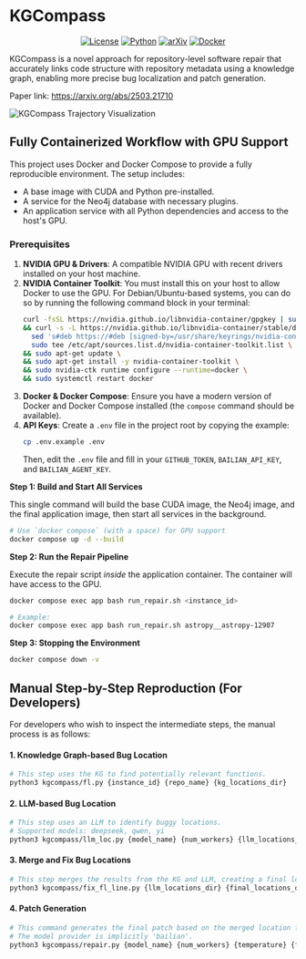 # KGCompass
<div align="center">

[![License](https://img.shields.io/badge/License-MIT-blue.svg)](LICENSE)
[![Python](https://img.shields.io/badge/Python-3.10+-blue.svg)](https://www.python.org/)
[![arXiv](https://img.shields.io/badge/arXiv-2503.21710-b31b1b.svg)](https://arxiv.org/abs/2503.21710)
[![Docker](https://img.shields.io/badge/docker-ready-blue.svg)](https://www.docker.com/)

</div>

KGCompass is a novel approach for repository-level software repair that accurately links code structure with repository metadata using a knowledge graph, enabling more precise bug localization and patch generation.

Paper link: https://arxiv.org/abs/2503.21710

![KGCompass Trajectory Visualization](https://gcdnb.pbrd.co/images/pXnwAe3e5YlQ.png?o=1)

## Fully Containerized Workflow with GPU Support

This project uses Docker and Docker Compose to provide a fully reproducible environment. The setup includes:
- A base image with CUDA and Python pre-installed.
- A service for the Neo4j database with necessary plugins.
- An application service with all Python dependencies and access to the host's GPU.

### Prerequisites

1.  **NVIDIA GPU & Drivers**: A compatible NVIDIA GPU with recent drivers installed on your host machine.
2.  **NVIDIA Container Toolkit**: You must install this on your host to allow Docker to use the GPU. For Debian/Ubuntu-based systems, you can do so by running the following command block in your terminal:
    ```bash
    curl -fsSL https://nvidia.github.io/libnvidia-container/gpgkey | sudo gpg --dearmor -o /usr/share/keyrings/nvidia-container-toolkit-keyring.gpg \
    && curl -s -L https://nvidia.github.io/libnvidia-container/stable/deb/nvidia-container-toolkit.list | \
      sed 's#deb https://#deb [signed-by=/usr/share/keyrings/nvidia-container-toolkit-keyring.gpg] https://#g' | \
      sudo tee /etc/apt/sources.list.d/nvidia-container-toolkit.list \
    && sudo apt-get update \
    && sudo apt-get install -y nvidia-container-toolkit \
    && sudo nvidia-ctk runtime configure --runtime=docker \
    && sudo systemctl restart docker
    ```
3.  **Docker & Docker Compose**: Ensure you have a modern version of Docker and Docker Compose installed (the `compose` command should be available).
4.  **API Keys**: Create a `.env` file in the project root by copying the example:
    ```bash
    cp .env.example .env
    ```
    Then, edit the `.env` file and fill in your `GITHUB_TOKEN`, `BAILIAN_API_KEY`, and `BAILIAN_AGENT_KEY`.

**Step 1: Build and Start All Services**

This single command will build the base CUDA image, the Neo4j image, and the final application image, then start all services in the background.

```bash
# Use `docker compose` (with a space) for GPU support
docker compose up -d --build
```

**Step 2: Run the Repair Pipeline**

Execute the repair script *inside* the application container. The container will have access to the GPU.

```bash
docker compose exec app bash run_repair.sh <instance_id>

# Example:
docker compose exec app bash run_repair.sh astropy__astropy-12907
```

**Step 3: Stopping the Environment**
```bash
docker compose down -v
```

## Manual Step-by-Step Reproduction (For Developers)

For developers who wish to inspect the intermediate steps, the manual process is as follows:

#### 1. Knowledge Graph-based Bug Location
```bash
# This step uses the KG to find potentially relevant functions.
python3 kgcompass/fl.py {instance_id} {repo_name} {kg_locations_dir}
```

#### 2. LLM-based Bug Location
```bash
# This step uses an LLM to identify buggy locations.
# Supported models: deepseek, qwen, yi
python3 kgcompass/llm_loc.py {model_name} {num_workers} {llm_locations_dir} --instance_id {instance_id}
```

#### 3. Merge and Fix Bug Locations
```bash
# This step merges the results from the KG and LLM, creating a final location file.
python3 kgcompass/fix_fl_line.py {llm_locations_dir} {final_locations_dir} --instance_id {instance_id}
```

#### 4. Patch Generation
```bash
# This command generates the final patch based on the merged location file.
# The model provider is implicitly 'bailian'.
python3 kgcompass/repair.py {model_name} {num_workers} {temperature} {final_locations_dir} {n_results} --instance_id {instance_id} --output_dir {patch_dir}
```

